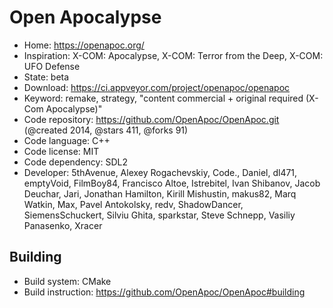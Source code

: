 # Open Apocalypse

- Home: https://openapoc.org/
- Inspiration: X-COM: Apocalypse, X-COM: Terror from the Deep, X-COM: UFO Defense
- State: beta
- Download: https://ci.appveyor.com/project/openapoc/openapoc
- Keyword: remake, strategy, "content commercial + original required (X-Com Apocalypse)"
- Code repository: https://github.com/OpenApoc/OpenApoc.git (@created 2014, @stars 411, @forks 91)
- Code language: C++
- Code license: MIT
- Code dependency: SDL2
- Developer: 5thAvenue, Alexey Rogachevskiy, Code., Daniel, dl471, emptyVoid, FilmBoy84, Francisco Altoe, Istrebitel, Ivan Shibanov, Jacob Deuchar, Jari, Jonathan Hamilton, Kirill Mishustin, makus82, Marq Watkin, Max, Pavel Antokolsky, redv, ShadowDancer, SiemensSchuckert, Silviu Ghita, sparkstar, Steve Schnepp, Vasiliy Panasenko, Xracer

## Building

- Build system: CMake
- Build instruction: https://github.com/OpenApoc/OpenApoc#building

